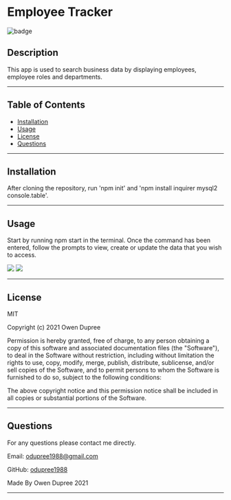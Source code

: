 # Employee Tracker

![badge](https://img.shields.io/badge/License-MIT-brightgreen)

## Description

This app is used to search business data by displaying employees, employee roles and departments.

---

## Table of Contents

- [Installation](#installation)
- [Usage](#usage)
- [License](#license)
- [Questions](#questions)

---

## Installation

After cloning the repository, run 'npm init' and 'npm install inquirer mysql2 console.table'.

---

## Usage

Start by running npm start in the terminal. Once the command has been entered, follow the prompts
to view, create or update the data that you wish to access.

![](public/assets/images/note001.png)
![](public/assets/images/note002.png)

---

## License

MIT

Copyright (c) 2021 Owen Dupree

Permission is hereby granted, free of charge, to any person obtaining a copy
of this software and associated documentation files (the "Software"), to deal
in the Software without restriction, including without limitation the rights
to use, copy, modify, merge, publish, distribute, sublicense, and/or sell
copies of the Software, and to permit persons to whom the Software is
furnished to do so, subject to the following conditions:

The above copyright notice and this permission notice shall be included in all
copies or substantial portions of the Software.

---

## Questions

For any questions please contact me directly.

Email: <odupree1988@gmail.com>

GitHub: [odupree1988](https://github.com/odupree1988)

Made By Owen Dupree 2021

---

